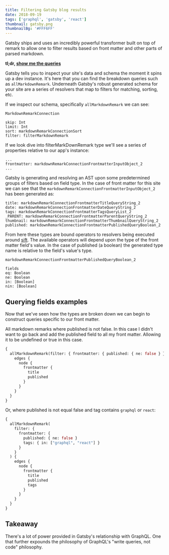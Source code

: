 ```yaml
---
title: Filtering Gatsby blog results
date: 2018-09-19
tags: ['graphql', 'gatsby', 'react']
thumbnail: gatsby.png
thumbnailBg: '#FFF6FF'
---
```


Gatsby ships and uses an incredibly powerful transformer built on top of remark to allow one to filter results based on front matter and other parts of parsed markdown.

<!--more-->

**tl;dr, [show me the queries](#queries)**

Gatsby tells you to inspect your site's data and schema the moment it spins up a dev instance. It's here that you can find the breakdown queries such as `allMarkdownRemark`. Underneath Gatsby's robust generated schema for your site are a series of resolvers that map to filters for matching, sorting, etc.

If we inspect our schema, specifically `allMarkdownRemark` we can see:

```
MarkdownRemarkConnection

skip: Int
limit: Int
sort: markdownRemarkConnectionSort
filter: filterMarkdownRemark
```

If we look dive into filterMarkDownRemark type we'll see a series of properties relative to our app's instance:

```
...
frontmatter: markdownRemarkConnectionFrontmatterInputObject_2
...
```

Gatsby is generating and resolving an AST upon some predetermined groups of filters based on field type. In the case of front matter for this site we can see that the `markdownRemarkConnectionFrontmatterInputObject_2` has been generated as:

```
title: markdownRemarkConnectionFrontmatterTitleQueryString_2
date: markdownRemarkConnectionFrontmatterDateQueryString_2
tags: markdownRemarkConnectionFrontmatterTagsQueryList_2
_PARENT: markdownRemarkConnectionFrontmatterParentQueryString_2
thumbnail: markdownRemarkConnectionFrontmatterThumbnailQueryString_2
published: markdownRemarkConnectionFrontmatterPublishedQueryBoolean_2
```

From here these types are bound operators to resolvers being executed around [sift](https://github.com/crcn/sift.js). The available operators will depend upon the type of the front matter field's value. In the case of published (a boolean) the generated type name is relative to the field's value's type.

```
markdownRemarkConnectionFrontmatterPublishedQueryBoolean_2

fields
eq: Boolean
ne: Boolean
in: [Boolean]
nin: [Boolean]
```

<a name="queries"></a>

## Querying fields examples

Now that we've seen how the types are broken down we can begin to construct queries specific to our front matter.

All markdown remarks where published is not false. In this case I didn't want to go back and add the published field to all my front matter. Allowing it to be undefined or true in this case.

```graphql
{
  allMarkdownRemark(filter: { frontmatter: { published: { ne: false } } }) {
    edges {
      node {
        frontmatter {
          title
          published
        }
      }
    }
  }
}
```

Or, where published is not equal false and tag contains `graphql` or `react`:

```graphql
{
  allMarkdownRemark(
    filter: {
      frontmatter: {
        published: { ne: false }
        tags: { in: ["graphql", "react"] }
      }
    }
  ) {
    edges {
      node {
        frontmatter {
          title
          published
          tags
        }
      }
    }
  }
}
```

## Takeaway

There's a lot of power provided in Gatsby's relationship with GraphQL. One that further expounds the philosophy of GraphQL's "write queries, not code" philosophy.
